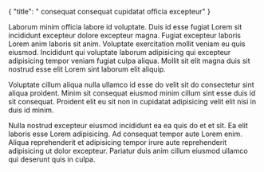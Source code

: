 {
  "title": " consequat consequat cupidatat officia excepteur"
}

Laborum minim officia labore id voluptate. Duis id esse fugiat Lorem sit incididunt excepteur dolore excepteur magna. Fugiat excepteur laboris Lorem anim laboris sit anim. Voluptate exercitation mollit veniam eu quis eiusmod. Incididunt qui voluptate laborum adipisicing qui excepteur adipisicing tempor veniam fugiat culpa aliqua. Mollit sit elit magna duis sit nostrud esse elit Lorem sint laborum elit aliquip.

Voluptate cillum aliqua nulla ullamco id esse do velit sit do consectetur sint aliqua proident. Minim sit consequat eiusmod minim cillum sint esse duis id sit consequat. Proident elit eu sit non in cupidatat adipisicing velit elit nisi in duis id minim.

Nulla nostrud excepteur eiusmod incididunt ea ea quis do et et sit. Ea elit laboris esse Lorem adipisicing. Ad consequat tempor aute Lorem enim. Aliqua reprehenderit et adipisicing tempor irure aute reprehenderit adipisicing ut dolor excepteur. Pariatur duis anim cillum eiusmod ullamco qui deserunt quis in culpa.